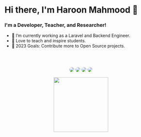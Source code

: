 # Hi there, I'm Haroon Mahmood 👋

### I'm a Developer, Teacher, and Researcher!
- 🔭 I’m currently working as a Laravel and Backend Engineer.    
- 📢 Love to teach and inspire students.
- 🥅 2023 Goals: Contribute more to Open Source projects.

<br />
<br />

<p align="center">
    <a href="https://www.facebook.com/haroon.mahmood.4276/"><img src="https://img.shields.io/badge/Haroon Mahmood-1877F2?style=for-the-badge&logo=facebook&logoColor=white" style="border-radius:8px"/></a>
    <a href="https://wa.me/923034243233?text=Hello!%20Greetings%20Haroon%20Mahmood.%0AI'm%20"><img src="https://img.shields.io/badge/Haroon Mahmood-25D366?style=for-the-badge&logo=whatsapp&logoColor=white" style="border-radius:8px" /></a>
    <a href="mailto:haroon.mahmood.4276@gmail.com?subject=Want%20to%20Hire&body=Greetings!%20Haroon%20Mahmood%0D%0AI'm"><img src="https://img.shields.io/badge/Haroon Mahmood-D14836?style=for-the-badge&logo=gmail&logoColor=white" style="border-radius:8px" /></a>
    <a href="https://www.linkedin.com/in/haroonmahmood4276/"><img src="https://img.shields.io/badge/Haroon Mahmood-0077B5?style=for-the-badge&logo=linkedin&logoColor=white" style="border-radius:8px" /></a>
</p>

<p align="center">
    <a href="https://github.com/haroon-mahmood-4276">
    <img height="180em" src="https://github-readme-stats-eight-theta.vercel.app/api/top-langs/?username=haroon-mahmood-4276&layout=compact&langs_count=8&theme=algolia"/>
    </a>
</p>
